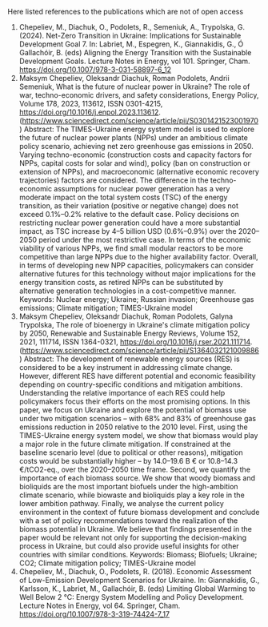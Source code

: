 Here listed references to the publications which are not of open access

1. Chepeliev, M., Diachuk, O., Podolets, R., Semeniuk, A., Trypolska, G. (2024). Net-Zero Transition in Ukraine: Implications for Sustainable Development Goal 7. In: Labriet, M., Espegren, K., Giannakidis, G., Ó Gallachóir, B. (eds) Aligning the Energy Transition with the Sustainable Development Goals. Lecture Notes in Energy, vol 101. Springer, Cham. https://doi.org/10.1007/978-3-031-58897-6_12
2. Maksym Chepeliev, Oleksandr Diachuk, Roman Podolets, Andrii Semeniuk, What is the future of nuclear power in Ukraine? The role of war, techno-economic drivers, and safety considerations, Energy Policy, Volume 178, 2023, 113612, ISSN 0301-4215, https://doi.org/10.1016/j.enpol.2023.113612. (https://www.sciencedirect.com/science/article/pii/S0301421523001970) 
Abstract: The TIMES-Ukraine energy system model is used to explore the future of nuclear power plants (NPPs) under an ambitious climate policy scenario, achieving net zero greenhouse gas emissions in 2050. Varying techno-economic (construction costs and capacity factors for NPPs, capital costs for solar and wind), policy (ban on construction or extension of NPPs), and macroeconomic (alternative economic recovery trajectories) factors are considered. The difference in the techno-economic assumptions for nuclear power generation has a very moderate impact on the total system costs (TSC) of the energy transition, as their variation (positive or negative change) does not exceed 0.1%–0.2% relative to the default case. Policy decisions on restricting nuclear power generation could have a more substantial impact, as TSC increase by 4–5 billion USD (0.6%–0.9%) over the 2020–2050 period under the most restrictive case. In terms of the economic viability of various NPPs, we find small modular reactors to be more competitive than large NPPs due to the higher availability factor. Overall, in terms of developing new NPP capacities, policymakers can consider alternative futures for this technology without major implications for the energy transition costs, as retired NPPs can be substituted by alternative generation technologies in a cost-competitive manner. Keywords: Nuclear energy; Ukraine; Russian invasion; Greenhouse gas emissions; Climate mitigation; TIMES-Ukraine model
3. Maksym Chepeliev, Oleksandr Diachuk, Roman Podolets, Galyna Trypolska, The role of bioenergy in Ukraine's climate mitigation policy by 2050, Renewable and Sustainable Energy Reviews, Volume 152, 2021, 111714, ISSN 1364-0321, https://doi.org/10.1016/j.rser.2021.111714. (https://www.sciencedirect.com/science/article/pii/S1364032121009886) 
Abstract: The development of renewable energy sources (RES) is considered to be a key instrument in addressing climate change. However, different RES have different potential and economic feasibility depending on country-specific conditions and mitigation ambitions. Understanding the relative importance of each RES could help policymakers focus their efforts on the most promising options. In this paper, we focus on Ukraine and explore the potential of biomass use under two mitigation scenarios – with 68% and 83% of greenhouse gas emissions reduction in 2050 relative to the 2010 level. First, using the TIMES-Ukraine energy system model, we show that biomass would play a major role in the future climate mitigation. If constrained at the baseline scenario level (due to political or other reasons), mitigation costs would be substantially higher – by 14.0–19.6 B € or 10.8–14.3 €/tCO2-eq., over the 2020–2050 time frame. Second, we quantify the importance of each biomass source. We show that woody biomass and bioliquids are the most important biofuels under the high-ambition climate scenario, while biowaste and bioliquids play a key role in the lower ambition pathway. Finally, we analyse the current policy environment in the context of future biomass development and conclude with a set of policy recommendations toward the realization of the biomass potential in Ukraine. We believe that findings presented in the paper would be relevant not only for supporting the decision-making process in Ukraine, but could also provide useful insights for other countries with similar conditions. Keywords: Biomass; Biofuels; Ukraine; CO2; Climate mitigation policy; TIMES-Ukraine model
4. Chepeliev, M., Diachuk, O., Podolets, R. (2018). Economic Assessment of Low-Emission Development Scenarios for Ukraine. In: Giannakidis, G., Karlsson, K., Labriet, M., Gallachóir, B. (eds) Limiting Global Warming to Well Below 2 °C: Energy System Modelling and Policy Development. Lecture Notes in Energy, vol 64. Springer, Cham. https://doi.org/10.1007/978-3-319-74424-7_17
